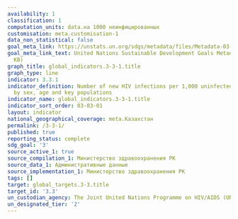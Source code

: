 ```yaml
---
availability: 1
classification: 1
computation_units: data.на 1000 неинфицированных
customisation: meta.customisation-1
data_non_statistical: false
goal_meta_link: https://unstats.un.org/sdgs/metadata/files/Metadata-03-03-01.pdf
goal_meta_link_text: United Nations Sustainable Development Goals Metadata (PDF 372
  KB)
graph_title: global_indicators.3-3-1.title
graph_type: line
indicator: 3.3.1
indicator_definition: Number of new HIV infections per 1,000 uninfected population,
  by sex, age and key populations
indicator_name: global_indicators.3-3-1.title
indicator_sort_order: 03-03-01
layout: indicator
national_geographical_coverage: meta.Казахстан
permalink: /3-3-1/
published: true
reporting_status: complete
sdg_goal: '3'
source_active_1: true
source_compilation_1: Министерство здравоохранения РК
source_data_1: Административные данные
source_implementation_1: Министерство здравоохранения РК
tags: []
target: global_targets.3-3.title
target_id: '3.3'
un_custodian_agency: The Joint United Nations Programme on HIV/AIDS (UNAIDS)
un_designated_tier: '2'
---
```

